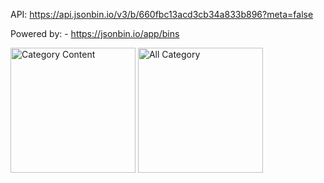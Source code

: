 

API: https://api.jsonbin.io/v3/b/660fbc13acd3cb34a833b896?meta=false

Powered by: - https://jsonbin.io/app/bins

<img src="https://github.com/BeingCoder786/TechnologyTweets/assets/60469750/a2def59b-a3c4-4e81-9f3d-5f1ea393fdfb/Screenshot_1712307335.png" width="200" alt="Category Content"/>
<img src="https://github.com/BeingCoder786/TechnologyTweets/assets/60469750/311bb383-63be-46b0-8d7f-356ba455178f/Screenshot_1712307340.png" width="200" alt="All Category"/>



